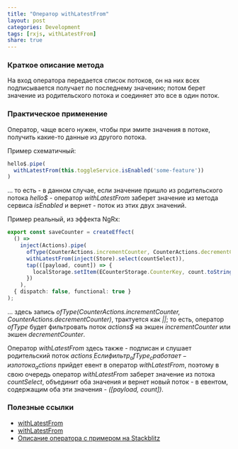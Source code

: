 ```yaml
---
title: "Оператор withLatestFrom"
layout: post
categories: Development
tags: [rxjs, withLatestFrom]
share: true
---
```


### Краткое описание метода

На вход оператора передается список потоков, он на них всех подписывается получает по последнему значению; потом берет значение из родительского потока и соединяет это все в один поток.

### Практическое применение

Оператор, чаще всего нужен, чтобы при эмите значения в потоке, получить какие-то данные из другого потока.

Пример схематичный:

```ts
hello$.pipe(
  withLatestFrom(this.toggleService.isEnabled('some-feature'))
)
```

... то есть - в данном случае, если значение пришло из родительского потока _hello$_ - оператор _withLatestFrom_ заберет значение из метода сервиса _isEnabled_ и вернет - поток из этих двух значений.

Пример реальный, из эффекта NgRx:

```ts
export const saveCounter = createEffect(
  () =>
    inject(Actions).pipe(
      ofType(CounterActions.incrementCounter, CounterActions.decrementCounter),
      withLatestFrom(inject(Store).select(countSelect)),
      tap(([payload, count]) => {
        localStorage.setItem(ECounterStorage.CounterKey, count.toString());
      })
    ),
  { dispatch: false, functional: true }
);
```

... здесь запись _ofType(CounterActions.incrementCounter, CounterActions.decrementCounter)_, трактуется как _||_; то есть, оператор _ofType_ будет фильтровать поток _actions$_ на экшен _incrementCounter_ или экшен _decrementCounter_.

Оператор _withLatestFrom_ здесь также - подписан и слушает родительский поток _actions$_. Если фильтр _ofType_ сработает - из потока _actions$_ прийдет евент в оператор _withLatestFrom_, поэтому в свою очередь оператор _withLatestFrom_ заберет значение из потока _countSelect_, объединит оба значения и вернет новый поток - в евентом, содержащим оба эти значения - _([payload, count])_.

### Полезные ссылки

- [withLatestFrom](https://thinkrx.io/rxjs/withLatestFrom/)
- [withLatestFrom](https://www.learnrxjs.io/learn-rxjs/operators/combination/withlatestfrom)
- [Описание оператора с примером на Stackblitz](https://www.angulartraining.com/daily-newsletter/rxjs-withlatestfrom-operator/)